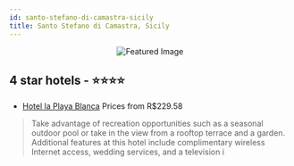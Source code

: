 ```yaml
---
id: santo-stefano-di-camastra-sicily
title: Santo Stefano di Camastra, Sicily
---
```


<center><img src="https://i.travelapi.com/hotels/1000000/890000/889800/889711/4922883b_z.jpg" alt="Featured Image" /></center>


##  4 star hotels - ⭐️⭐️⭐️⭐️

-    [Hotel la Playa Blanca](https://us.hurb.com/hotels/santo-stefano-di-camastra/hotel-la-playa-blanca-JNP-JP054524?cmp=18055) Prices from R$229.58
   > Take advantage of recreation opportunities such as a seasonal outdoor pool or take in the view from a rooftop terrace and a garden. Additional features at this hotel include complimentary wireless Internet access, wedding services, and a television i
